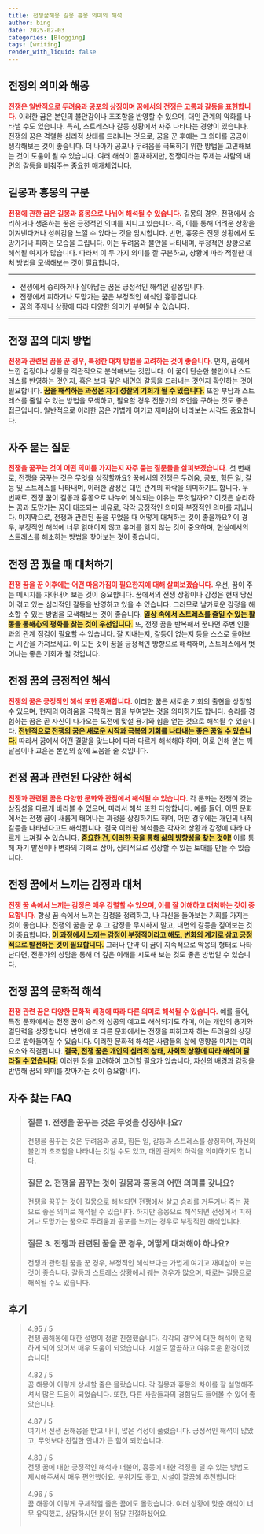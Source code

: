 ```yaml
---
title: 전쟁꿈해몽 길몽 흉몽 의미의 해석
author: bing
date: 2025-02-03
categories: [Blogging]
tags: [writing]
render_with_liquid: false
---
```



<h2 id='전쟁의 의미와 해몽'>전쟁의 의미와 해몽</h2>

<p><b><span style="color: #ee2323;">전쟁은 일반적으로 두려움과 공포의 상징이며 꿈에서의 전쟁은 고통과 갈등을 표현합니다.</span></b> 이러한 꿈은 본인의 불안감이나 초조함을 반영할 수 있으며, 대인 관계의 악화를 나타낼 수도 있습니다. 특히, 스트레스나 갈등 상황에서 자주 나타나는 경향이 있습니다. 전쟁의 꿈은 격렬한 심리적 상태를 드러내는 것으로, 꿈을 꾼 후에는 그 의미를 곰곰이 생각해보는 것이 좋습니다. 더 나아가 공포나 두려움을 극복하기 위한 방법을 고민해보는 것이 도움이 될 수 있습니다. 여러 해석이 존재하지만, 전쟁이라는 주제는 사람의 내면의 갈등을 비춰주는 중요한 매개체입니다.</p>

<h2 id='길몽과 흉몽의 구분'>길몽과 흉몽의 구분</h2>

<p><b><span style="color: #ee2323;">전쟁에 관한 꿈은 길몽과 흉몽으로 나뉘어 해석될 수 있습니다.</span></b> 길몽의 경우, 전쟁에서 승리하거나 생존하는 꿈은 긍정적인 의미를 지니고 있습니다. 즉, 이를 통해 어려운 상황을 이겨낸다거나 성취감을 느낄 수 있다는 것을 암시합니다. 반면, 흉몽은 전쟁 상황에서 도망가거나 피하는 모습을 그립니다. 이는 두려움과 불안을 나타내며, 부정적인 상황으로 해석될 여지가 많습니다. 따라서 이 두 가지 의미를 잘 구분하고, 상황에 따라 적절한 대처 방법을 모색해보는 것이 필요합니다.</p>

<hr />

<ul>
    <li>전쟁에서 승리하거나 살아남는 꿈은 긍정적인 해석인 길몽입니다.</li>
    <li>전쟁에서 피하거나 도망가는 꿈은 부정적인 해석인 흉몽입니다.</li>
    <li>꿈의 주제나 상황에 따라 다양한 의미가 부여될 수 있습니다.</li>
</ul>

<hr />

<h2 id='전쟁 꿈의 대처 방법'>전쟁 꿈의 대처 방법</h2>

<p><b><span style="color: #ee2323;">전쟁과 관련된 꿈을 꾼 경우, 특정한 대처 방법을 고려하는 것이 좋습니다.</span></b> 먼저, 꿈에서 느낀 감정이나 상황을 객관적으로 분석해보는 것입니다. 이 꿈이 단순한 불안이나 스트레스를 반영하는 것인지, 혹은 보다 깊은 내면의 갈등을 드러내는 것인지 확인하는 것이 필요합니다. <b><span style="background-color: #ffe066;">꿈을 해석하는 과정은 자기 성찰의 기회가 될 수 있습니다.</span></b> 또한 부담과 스트레스를 줄일 수 있는 방법을 모색하고, 필요할 경우 전문가의 조언을 구하는 것도 좋은 접근입니다. 일반적으로 이러한 꿈은 가볍게 여기고 재미삼아 바라보는 시각도 중요합니다.</p>

<h2 id='자주 묻는 질문'>자주 묻는 질문</h2>

<p><b><span style="color: #ee2323;">전쟁을 꿈꾸는 것이 어떤 의미를 가지는지 자주 묻는 질문들을 살펴보겠습니다.</span></b> 첫 번째로, 전쟁을 꿈꾸는 것은 무엇을 상징할까요? 꿈에서의 전쟁은 두려움, 공포, 힘든 일, 갈등 및 스트레스를 나타내며, 이러한 감정은 대인 관계의 하락을 의미하기도 합니다. 두 번째로, 전쟁 꿈이 길몽과 흉몽으로 나누어 해석되는 이유는 무엇일까요? 이것은 승리하는 꿈과 도망가는 꿈이 대조되는 비유로, 각각 긍정적인 의미와 부정적인 의미를 지닙니다. 마지막으로, 전쟁과 관련된 꿈을 꾸었을 때 어떻게 대처하는 것이 좋을까요? 이 경우, 부정적인 해석에 너무 얽매이지 않고 유머를 잃지 않는 것이 중요하며, 현실에서의 스트레스를 해소하는 방법을 찾아보는 것이 좋습니다.</p>

<h2 id='전쟁 꿈 꿨을 때 대처하기'>전쟁 꿈 꿨을 때 대처하기</h2>

<p><b><span style="color: #ee2323;">전쟁 꿈을 꾼 이후에는 어떤 마음가짐이 필요한지에 대해 살펴보겠습니다.</span></b> 우선, 꿈이 주는 메시지를 자아내어 보는 것이 중요합니다. 꿈에서의 전쟁 상황이나 감정은 현재 당신이 겪고 있는 심리적인 갈등을 반영하고 있을 수 있습니다. 그러므로 날카로운 감정을 해소할 수 있는 방법을 모색해보는 것이 좋습니다. <b><span style="background-color: #ffe066;">일상 속에서 스트레스를 줄일 수 있는 활동을 통해心의 평화를 찾는 것이 우선입니다.</span></b> 또, 전쟁 꿈을 반복해서 꾼다면 주변 인물과의 관계 점검이 필요할 수 있습니다. 잘 지내는지, 갈등이 없는지 등을 스스로 돌아보는 시간을 가져보세요. 이 모든 것이 꿈을 긍정적인 방향으로 해석하며, 스트레스에서 벗어나는 좋은 기회가 될 것입니다.</p>

<h2 id='전쟁 꿈의 긍정적인 해석'>전쟁 꿈의 긍정적인 해석</h2>

<p><b><span style="color: #ee2323;">전쟁의 꿈은 긍정적인 해석 또한 존재합니다.</span></b> 이러한 꿈은 새로운 기회의 출현을 상징할 수 있으며, 현재의 어려움을 극복하는 힘을 부여받는 것을 의미하기도 합니다. 승리를 경험하는 꿈은 곧 자신이 다가오는 도전에 맞설 용기와 힘을 얻는 것으로 해석될 수 있습니다. <b><span style="background-color: #ffe066;">전반적으로 전쟁의 꿈은 새로운 시작과 극복의 기회를 나타내는 좋은 꿈일 수 있습니다.</span></b> 따라서 꿈에서 어떤 결말을 맞느냐에 따라 다르게 해석해야 하며, 이로 인해 얻는 깨달음이나 교훈은 본인의 삶에 도움을 줄 것입니다.</p>

<h2 id='전쟁 꿈과 관련된 다양한 해석'>전쟁 꿈과 관련된 다양한 해석</h2>

<p><b><span style="color: #ee2323;">전쟁과 관련된 꿈은 다양한 문화와 관점에서 해석될 수 있습니다.</span></b> 각 문화는 전쟁이 갖는 상징성을 다르게 바라볼 수 있으며, 따라서 해석 또한 다양합니다. 예를 들어, 어떤 문화에서는 전쟁 꿈이 새롭게 태어나는 과정을 상징하기도 하며, 어떤 경우에는 개인의 내적 갈등을 나타낸다고도 해석됩니다. 결국 이러한 해석들은 각자의 상황과 감정에 따라 다르게 느껴질 수 있습니다. <b><span style="background-color: #ffe066;">중요한 건, 이러한 꿈을 통해 삶의 방향성을 찾는 것이!</span></b> 이를 통해 자기 발전이나 변화의 기회로 삼아, 심리적으로 성장할 수 있는 토대를 만들 수 있습니다.</p>

<h2 id='전쟁 꿈에서 느끼는 감정과 대처'>전쟁 꿈에서 느끼는 감정과 대처</h2>

<p><b><span style="color: #ee2323;">전쟁 꿈 속에서 느끼는 감정은 매우 강렬할 수 있으며, 이를 잘 이해하고 대처하는 것이 중요합니다.</span></b> 항상 꿈 속에서 느끼는 감정을 정리하고, 나 자신을 돌아보는 기회를 가지는 것이 좋습니다. 전쟁의 꿈을 꾼 후 그 감정을 무시하지 말고, 내면의 갈등을 짚어보는 것이 중요합니다. <b><span style="background-color: #ffe066;">이 과정에서 느끼는 감정이 부정적이라고 해도, 변화의 계기로 삼고 긍정적으로 발전하는 것이 필요합니다.</span></b> 그러나 만약 이 꿈이 지속적으로 악몽의 형태로 나타난다면, 전문가의 상담을 통해 더 깊은 이해를 시도해 보는 것도 좋은 방법일 수 있습니다.</p>

<h2 id='전쟁 꿈의 문화적 해석'>전쟁 꿈의 문화적 해석</h2>

<p><b><span style="color: #ee2323;">전쟁 관련 꿈은 다양한 문화적 배경에 따라 다른 의미로 해석될 수 있습니다.</span></b> 예를 들어, 특정 문화에서는 전쟁 꿈이 승리와 성공의 예고로 해석되기도 하며, 이는 개인의 용기와 결단력을 상징합니다. 반면에 또 다른 문화에서는 전쟁을 피하고자 하는 두려움의 상징으로 받아들여질 수 있습니다. 이러한 문화적 해석은 사람들의 삶에 영향을 미치는 여러 요소와 직결됩니다. <b><span style="background-color: #ffe066;">결국, 전쟁 꿈은 개인의 심리적 상태, 사회적 상황에 따라 해석이 달라질 수 있습니다.</span></b> 이러한 점을 고려하여 고려할 필요가 있습니다, 자신의 배경과 감정을 반영해 꿈의 의미를 찾아가는 것이 중요합니다.</p>


<h2 id='자주_찾는_FAQ'>자주 찾는 FAQ</h2>
<div itemscope="" itemtype="https://schema.org/FAQPage"> 
<blockquote> 
<div itemscope="" itemprop="mainEntity" itemtype="https://schema.org/Question"> 
<h3 itemprop="name">질문 1. 전쟁을 꿈꾸는 것은 무엇을 상징하나요?</h3> 
<div itemscope="" itemprop="acceptedAnswer" itemtype="https://schema.org/Answer"> 
<span itemprop="text"> 
<p>전쟁을 꿈꾸는 것은 두려움과 공포, 힘든 일, 갈등과 스트레스를 상징하며, 자신의 불안과 초조함을 나타내는 것일 수도 있고, 대인 관계의 하락을 의미하기도 합니다.</p> 
</span> 
</div> 
</div> 

<div itemscope="" itemprop="mainEntity" itemtype="https://schema.org/Question"> 
<h3 itemprop="name">질문 2. 전쟁을 꿈꾸는 것이 길몽과 흉몽의 어떤 의미를 갖나요?</h3> 
<div itemscope="" itemprop="acceptedAnswer" itemtype="https://schema.org/Answer"> 
<span itemprop="text"> 
<p>전쟁을 꿈꾸는 것이 길몽으로 해석되면 전쟁에서 살고 승리를 거두거나 죽는 꿈으로 좋은 의미로 해석될 수 있습니다. 하지만 흉몽으로 해석되면 전쟁에서 피하거나 도망가는 꿈으로 두려움과 공포를 느끼는 경우로 부정적인 해석입니다.</p> 
</span> 
</div> 
</div> 

<div itemscope="" itemprop="mainEntity" itemtype="https://schema.org/Question"> 
<h3 itemprop="name">질문 3. 전쟁과 관련된 꿈을 꾼 경우, 어떻게 대처해야 하나요?</h3> 
<div itemscope="" itemprop="acceptedAnswer" itemtype="https://schema.org/Answer"> 
<span itemprop="text"> 
<p>전쟁과 관련된 꿈을 꾼 경우, 부정적인 해석보다는 가볍게 여기고 재미삼아 보는 것이 좋습니다. 갈등과 스트레스 상황에서 꿰는 경우가 많으며, 때로는 길몽으로 해석될 수도 있습니다.</p> 
</span> 
</div> 
</div> 
</blockquote> 
</div>
<h2 id='후기'>후기</h2>
<div itemscope itemtype="https://schema.org/Product">
  <blockquote>
  <div itemprop="review" itemscope itemtype="https://schema.org/Review">
      <div itemprop="reviewRating" itemscope itemtype="https://schema.org/Rating"> <span itemprop="ratingValue">4.95</span> / <span itemprop="bestRating">5</span> </div>
      <span itemprop="reviewBody">전쟁 꿈해몽에 대한 설명이 정말 친절했습니다. 각각의 경우에 대한 해석이 명확하게 되어 있어서 매우 도움이 되었습니다. 시설도 깔끔하고 여유로운 환경이었습니다!</span>
  </div>
  <br>
  <div itemprop="review" itemscope itemtype="https://schema.org/Review">
      <div itemprop="reviewRating" itemscope itemtype="https://schema.org/Rating"> <span itemprop="ratingValue">4.82</span> / <span itemprop="bestRating">5</span> </div>
      <span itemprop="reviewBody">꿈 해몽이 이렇게 상세할 줄은 몰랐습니다. 각 길몽과 흉몽의 차이를 잘 설명해주셔서 많은 도움이 되었습니다. 또한, 다른 사람들과의 경험담도 들어볼 수 있어 좋았습니다.</span>
  </div>
  <br>
  <div itemprop="review" itemscope itemtype="https://schema.org/Review">
      <div itemprop="reviewRating" itemscope itemtype="https://schema.org/Rating"> <span itemprop="ratingValue">4.87</span> / <span itemprop="bestRating">5</span> </div>
      <span itemprop="reviewBody">여기서 전쟁 꿈해몽을 받고 나니, 많은 걱정이 풀렸습니다. 긍정적인 해석이 많았고, 무엇보다 친절한 안내가 큰 힘이 되었습니다.</span>
  </div>
  <br>
  <div itemprop="review" itemscope itemtype="https://schema.org/Review">
      <div itemprop="reviewRating" itemscope itemtype="https://schema.org/Rating"> <span itemprop="ratingValue">4.89</span> / <span itemprop="bestRating">5</span> </div>
      <span itemprop="reviewBody">전쟁 꿈에 대한 긍정적인 해석과 더불어, 흉몽에 대한 걱정을 덜 수 있는 방법도 제시해주셔서 매우 편안했어요. 분위기도 좋고, 시설이 깔끔해 추천합니다!</span>
  </div>
  <br>
  <div itemprop="review" itemscope itemtype="https://schema.org/Review">
      <div itemprop="reviewRating" itemscope itemtype="https://schema.org/Rating"> <span itemprop="ratingValue">4.96</span> / <span itemprop="bestRating">5</span> </div>
      <span itemprop="reviewBody">꿈 해몽이 이렇게 구체적일 줄은 꿈에도 몰랐습니다. 여러 상황에 맞춘 해석이 너무 유익했고, 상담하시던 분이 정말 친절하셨어요.</span>
  </div>
  <br>
  </blockquote>
</div>
